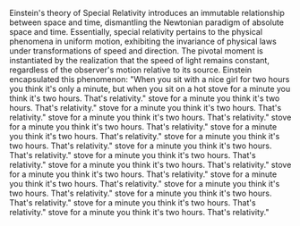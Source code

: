 
Einstein's theory of Special Relativity introduces an immutable relationship between space and time, dismantling the Newtonian paradigm of absolute space and time. Essentially, special relativity pertains to the physical phenomena in uniform motion, exhibiting the invariance of physical laws under transformations of speed and direction. The pivotal moment is instantiated by the realization that the speed of light remains constant, regardless of the observer's motion relative to its source. Einstein encapsulated this phenomenon: "When you sit with a nice girl for two hours you think it's only a minute, but when you sit on a hot stove for a minute you think it's two hours. That's relativity." stove for a minute you think it's two hours. That's relativity." stove for a minute you think it's two hours. That's relativity." stove for a minute you think it's two hours. That's relativity." stove for a minute you think it's two hours. That's relativity." stove for a minute you think it's two hours. That's relativity." stove for a minute you think it's two hours. That's relativity." stove for a minute you think it's two hours. That's relativity." stove for a minute you think it's two hours. That's relativity." stove for a minute you think it's two hours. That's relativity." stove for a minute you think it's two hours. That's relativity." stove for a minute you think it's two hours. That's relativity." stove for a minute you think it's two hours. That's relativity." stove for a minute you think it's two hours. That's relativity." stove for a minute you think it's two hours. That's relativity." stove for a minute you think it's two hours. That's relativity."

